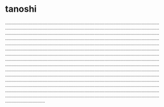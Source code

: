 # tanoshi
....................................................................................................................................................................................................................................................................................................................................................................................................................................................................................................................................................................................................................................................................................................................................................................................................................................................................................................................................................................................................................................................................................................................................................................................................................................................................................................................................................................................................................................................................................................................................................................................................................................................................................................................................................................................................................................................................................................................................................................